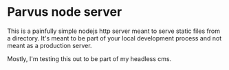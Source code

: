 # Parvus node server

This is a painfully simple nodejs http server meant to serve static files from a directory. It's meant to be part of your local development process and not meant as a production server.

Mostly, I'm testing this out to be part of my headless cms.
